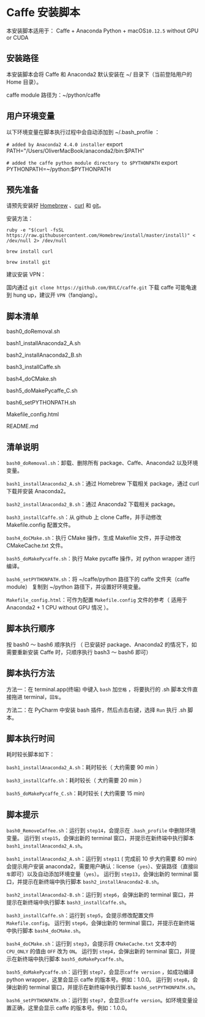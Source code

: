# Caffe 安装脚本

本安装脚本适用于：  Caffe + Anaconda Python + macOS`10.12.5` without GPU or CUDA

## 安装路径

本安装脚本会将 Caffe 和 Anaconda2 默认安装在 ~/ 目录下（当前登陆用户的 Home 目录）。

caffe module 路径为：~/python/caffe

## 用户环境变量

以下环境变量在脚本执行过程中会自动添加到 ~/.bash_profile ：

`# added by Anaconda2 4.4.0 installer`
export PATH="/Users/OliverMacBook/anaconda2/bin:$PATH"

`# added the caffe python module directory to $PYTHONPATH`
export PYTHONPATH=~/python:$PYTHONPATH

## 预先准备

请预先安装好 [Homebrew](https://brew.sh/) 、[curl](http://macappstore.org/curl/) 和 [git](https://git-scm.com/book/en/v1/Getting-Started-Installing-Git)。

安装方法：

`ruby -e "$(curl -fsSL https://raw.githubusercontent.com/Homebrew/install/master/install)" < /dev/null 2> /dev/null`

`brew install curl`

`brew install git`

建议安装 VPN：

国内通过 `git clone https://github.com/BVLC/caffe.git` 下载 caffe 可能龟速到 hung up，建议开 `VPN`（fanqiang）。

## 脚本清单

bash0_doRemoval.sh

bash1_installAnaconda2_A.sh

bash2_installAnaconda2_B.sh

bash3_installCaffe.sh

bash4_doCMake.sh

bash5_doMakePycaffe_C.sh

bash6_setPYTHONPATH.sh

Makefile_config.html

README.md

## 清单说明

`bash0_doRemoval.sh`：卸载、删除所有 package、Caffe、Anaconda2 以及环境变量。

`bash1_installAnaconda2_A.sh`：通过 Homebrew 下载相关 package，通过 curl 下载并安装 Anaconda2。

`bash2_installAnaconda2_B.sh`：通过 Anaconda2 下载相关 package。

`bash3_installCaffe.sh`：从 github 上 clone Caffe，并手动修改 Makefile.config 配置文件。

`bash4_doCMake.sh`：执行 CMake 操作，生成 Makefile 文件，并手动修改 CMakeCache.txt 文件。

`bash5_doMakePycaffe.sh`：执行 Make pycaffe 操作，对 python wrapper 进行编译。

`bash6_setPYTHONPATH.sh`：将 ~/caffe/python 路径下的 caffe 文件夹（caffe module） 复制到 ~/python 路径下，并设置好环境变量。

`Makefile_config.html`：可作为配置 `Makefile.config` 文件的参考（ 适用于 Anaconda2 + 1 CPU without GPU 情况 ）。

## 脚本执行顺序

按 bash0 ～ bash6 顺序执行 
（ 已安装好 package、Anaconda2 的情况下，如需要重新安装 Caffe 时，只顺序执行 bash3 ～ bash6 即可）

## 脚本执行方法

方法一：在 terminal.app(终端) 中键入 `bash` 加`空格` ，将要执行的 .sh 脚本文件直接拖进 terminal，`回车`。

方法二：在 PyCharm 中安装 bash 插件，然后点击右键，选择 `Run` 执行 .sh 脚本。

## 脚本执行时间

耗时较长脚本如下：

`bash1_installAnaconda2_A.sh`：耗时较长（ 大约需要 90 min ）

`bash3_installCaffe.sh`：耗时较长（ 大约需要 20 min ）

`bash5_doMakePycaffe_C.sh`：耗时较长 ( 大约需要 15 min)

## 脚本提示

`bash0_RemoveCaffee.sh`：运行到 `step14`，会提示在 `.bash_profile` 中删除环境变量。
运行到 `step15`，会弹出新的 terminal 窗口，并提示在新终端中执行脚本 `bash1_installAnaconda2_A.sh`。

`bash1_installAnaconda2_A.sh`：运行到 `step11` ( 完成前 10 步大约需要 80 min) 会提示用户安装 anaconda2，需要用户确认：license（`yes`）、安装路径（直接`回车`即可）以及自动添加环境变量（`yes`）。
运行到 `step13`，会弹出新的 terminal 窗口，并提示在新终端中执行脚本 `bash2_installAnaconda2-B.sh`。
                       
`bash2_installAnaconda2-B.sh`：运行到 `step6`，会弹出新的 terminal 窗口，并提示在新终端中执行脚本 `bash3_installCaffe.sh`。

`bash3_installCaffe.sh`：运行到 `step5`，会提示修改配置文件 `Makefile.config`。
运行到 `step6`，会弹出新的 terminal 窗口，并提示在新终端中执行脚本 `bash4_doCMake.sh`。

`bash4_doCMake.sh`：运行到 `step3`，会提示将 `CMakeCache.txt` 文本中的 `CPU_ONLY` 的值由 `OFF` 改为 `ON`。
运行到 `step4`，会弹出新的 terminal 窗口，并提示在新终端中执行脚本 `bash5_doMakePycaffe.sh`。
                            
`bash5_doMakePycaffe.sh`：运行到 `step7`，会显示`caffe version` ，如成功编译 python wrapper，这里会显示 caffe 的版本号。例如：1.0.0。
运行到 `step8`，会弹出新的 terminal 窗口，并提示在新终端中执行脚本 `bash6_setPYTHONPATH.sh`。

`bash6_setPYTHONPATH.sh`：运行到 `step7`，会显示`caffe version`。如环境变量设置正确，这里会显示 caffe 的版本号。例如：1.0.0。
